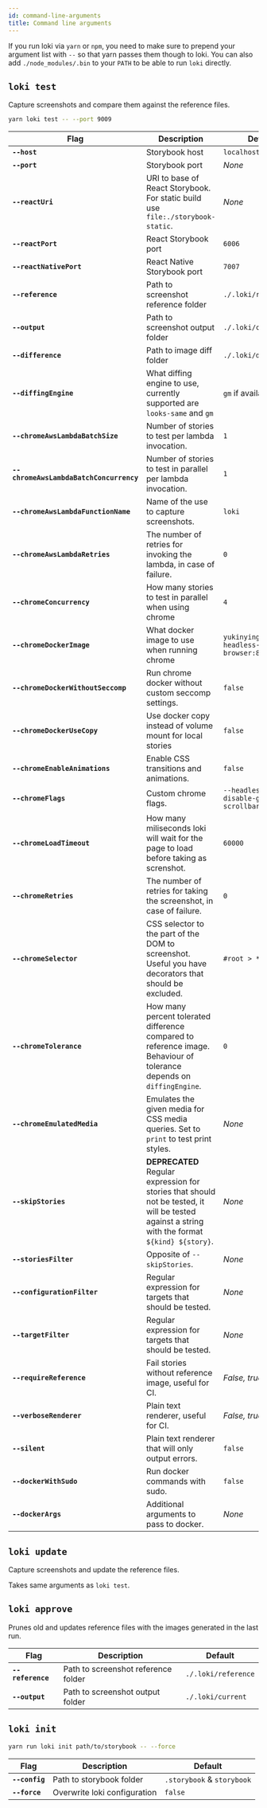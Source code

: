 ```yaml
---
id: command-line-arguments
title: Command line arguments
---
```


If you run loki via `yarn` or `npm`, you need to make sure to prepend your argument list with `--` so that yarn passes them though to loki. You can also add `./node_modules/.bin` to your `PATH` to be able to run `loki` directly.

## `loki test`

Capture screenshots and compare them against the reference files.

```bash
yarn loki test -- --port 9009
```

| Flag                                    | Description                                                                                                                                     | Default                                         |
| --------------------------------------- | ----------------------------------------------------------------------------------------------------------------------------------------------- | ----------------------------------------------- |
| **`--host`**                            | Storybook host                                                                                                                                  | `localhost`                                     |
| **`--port`**                            | Storybook port                                                                                                                                  | _None_                                          |
| **`--reactUri`**                        | URI to base of React Storybook. For static build use `file:./storybook-static`.                                                                 | _None_                                          |
| **`--reactPort`**                       | React Storybook port                                                                                                                            | `6006`                                          |
| **`--reactNativePort`**                 | React Native Storybook port                                                                                                                     | `7007`                                          |
| **`--reference`**                       | Path to screenshot reference folder                                                                                                             | `./.loki/reference`                             |
| **`--output`**                          | Path to screenshot output folder                                                                                                                | `./.loki/current`                               |
| **`--difference`**                      | Path to image diff folder                                                                                                                       | `./.loki/difference`                            |
| **`--diffingEngine`**                   | What diffing engine to use, currently supported are `looks-same` and `gm`                                                                       | `gm` if available                               |
| **`--chromeAwsLambdaBatchSize`**        | Number of stories to test per lambda invocation.                                                                                                | `1`                                             |
| **`--chromeAwsLambdaBatchConcurrency`** | Number of stories to test in parallel per lambda invocation.                                                                                    | `1`                                             |
| **`--chromeAwsLambdaFunctionName`**     | Name of the use to capture screenshots.                                                                                                         | `loki`                                          |
| **`--chromeAwsLambdaRetries`**          | The number of retries for invoking the lambda, in case of failure.                                                                              | `0`                                             |
| **`--chromeConcurrency`**               | How many stories to test in parallel when using chrome                                                                                          | `4`                                             |
| **`--chromeDockerImage`**               | What docker image to use when running chrome                                                                                                    | `yukinying/chrome-headless-browser:85.0.4181.8` |
| **`--chromeDockerWithoutSeccomp`**      | Run chrome docker without custom seccomp settings.                                                                                              | `false`                                         |
| **`--chromeDockerUseCopy`**             | Use docker copy instead of volume mount for local stories                                                                                       | `false`                                         |
| **`--chromeEnableAnimations`**          | Enable CSS transitions and animations.                                                                                                          | `false`                                         |
| **`--chromeFlags`**                     | Custom chrome flags.                                                                                                                            | `--headless --disable-gpu --hide-scrollbars`    |
| **`--chromeLoadTimeout`**               | How many miliseconds loki will wait for the page to load before taking as screnshot.                                                            | `60000`                                         |
| **`--chromeRetries`**                   | The number of retries for taking the screenshot, in case of failure.                                                                            | `0`                                             |
| **`--chromeSelector`**                  | CSS selector to the part of the DOM to screenshot. Useful you have decorators that should be excluded.                                          | `#root > *`                                     |
| **`--chromeTolerance`**                 | How many percent tolerated difference compared to reference image. Behaviour of tolerance depends on `diffingEngine`.                           | `0`                                             |
| **`--chromeEmulatedMedia`**             | Emulates the given media for CSS media queries. Set to `print` to test print styles.                                                            | _None_                                          |
| **`--skipStories`**                     | **DEPRECATED** Regular expression for stories that should not be tested, it will be tested against a string with the format `${kind} ${story}`. | _None_                                          |
| **`--storiesFilter`**                   | Opposite of `--skipStories`.                                                                                                                    | _None_                                          |
| **`--configurationFilter`**             | Regular expression for targets that should be tested.                                                                                           | _None_                                          |
| **`--targetFilter`**                    | Regular expression for targets that should be tested.                                                                                           | _None_                                          |
| **`--requireReference`**                | Fail stories without reference image, useful for CI.                                                                                            | _False, true for CI_                            |
| **`--verboseRenderer`**                 | Plain text renderer, useful for CI.                                                                                                             | _False, true for CI_                            |
| **`--silent`**                          | Plain text renderer that will only output errors.                                                                                               | `false`                                         |
| **`--dockerWithSudo`**                  | Run docker commands with sudo.                                                                                                                  | `false`                                         |
| **`--dockerArgs`**                  | Additional arguments to pass to docker.  | _None_ |


## `loki update`

Capture screenshots and update the reference files.

Takes same arguments as `loki test`.

## `loki approve`

Prunes old and updates reference files with the images generated in the last run.

| Flag              | Description                         | Default             |
| ----------------- | ----------------------------------- | ------------------- |
| **`--reference`** | Path to screenshot reference folder | `./.loki/reference` |
| **`--output`**    | Path to screenshot output folder    | `./.loki/current`   |

## `loki init`

```bash
yarn run loki init path/to/storybook -- --force
```

| Flag           | Description                  | Default                    |
| -------------- | ---------------------------- | -------------------------- |
| **`--config`** | Path to storybook folder     | `.storybook` & `storybook` |
| **`--force`**  | Overwrite loki configuration | `false`                    |
